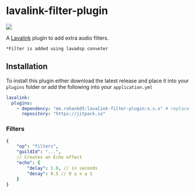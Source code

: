 # lavalink-filter-plugin
[![](https://jitpack.io/v/me.rohank05/lavalink-filter-plugin.svg)](https://jitpack.io/#me.rohank05/lavalink-filter-plugin)


A [Lavalink](https://github.com/freyacodes/Lavalink) plugin to add extra audio filters.

`*Filter is added using lavadsp conveter`


## Installation

To install this plugin either download the latest release and place it into your `plugins` folder or add the following into your `application.yml`

```yaml
lavalink:
  plugins:
    - dependency: "me.rohank05:lavalink-filter-plugin:x.x.x" # replace x.x.x with the latest release tag!
      repository: "https://jitpack.io"
```

### Filters
```yaml
{
    "op": "filters",
    "guildId": "...",
    // Creates an Echo effect
    "echo": {
        "delay": 1.0, // in seconds
        "decay": 0.5 // 0 ≤ x ≤ 1
    }
}
```